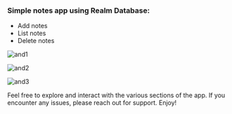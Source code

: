 ### Simple notes app using Realm Database:

- Add notes
- List notes
- Delete notes
  
![and1](https://github.com/moezeddinetahar/Notes-Android-Studio/assets/161537222/74c77cd6-1e8a-42aa-8f37-5c53f9ad2b3c)

![and2](https://github.com/moezeddinetahar/Notes-Android-Studio/assets/161537222/4d8b9fc3-f918-4aa3-b3fb-9f5d7776d751)

![and3](https://github.com/moezeddinetahar/Notes-Android-Studio/assets/161537222/7b61d8e7-a252-44d4-a427-33643da84407)

Feel free to explore and interact with the various sections of the app. If you encounter any issues, please reach out for support. Enjoy!
